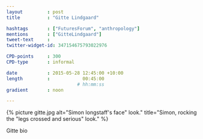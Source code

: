 ```yaml
---
layout         : post
title          : "Gitte Lindgaard"

hashtags       : ["FuturesForum", "anthropology"]
mentions       : ["GitteLindgaard"]
tweet-text     :
twitter-widget-id: 347154675793022976

CPD-points     : 300
CPD-type       : informal

date           : 2015-05-28 12:45:00 +10:00
length         :            00:45:00
                          # hh:mm:ss
gradient       : noon

---
```


{% picture gitte.jpg alt="Simon longstaff's face" look." title="Simon, rocking the "legs crossed and serious" look." %}


Gitte bio
